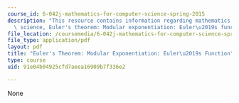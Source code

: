 ```yaml
---
course_id: 6-042j-mathematics-for-computer-science-spring-2015
description: "This resource contains information regarding mathematics for computer\
  \ science, Euler's theorem: Modular exponentiation: Euler\u2019s function."
file_location: /coursemedia/6-042j-mathematics-for-computer-science-spring-2015/91e04b04925cfd7aeea16909b7f336e2_MIT6_042JS15_ModularEuler.pdf
file_type: application/pdf
layout: pdf
title: "Euler's Theorem: Modular Exponentiation: Euler\u2019s Function"
type: course
uid: 91e04b04925cfd7aeea16909b7f336e2

---
```

None